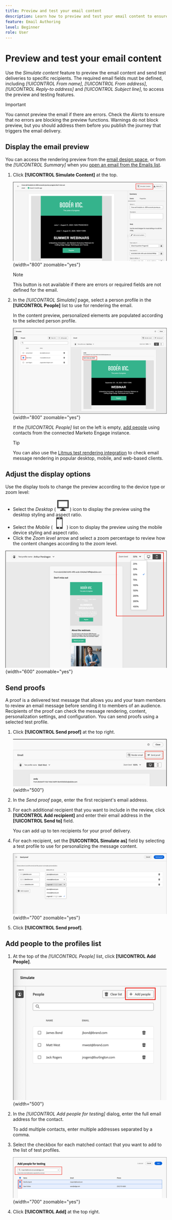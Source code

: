 ```yaml
---
title: Preview and test your email content
description: Learn how to preview and test your email content to ensure that it is free of errors in both content and personalization settings.
feature: Email Authoring
level: Beginner
role: User
---
```

# Preview and test your email content

Use the _Simulate content_ feature to preview the email content and send test deliveries to specific recipients. The required email fields must be defined, including _[!UICONTROL From name]_, _[!UICONTROL From address]_, _[!UICONTROL Reply-to address]_ and _[!UICONTROL Subject line]_, to access the preview and testing features.

>[!IMPORTANT]
>
>You cannot preview the email if there are errors. Check the _Alerts_ to ensure that no errors are blocking the preview functions. Warnings do not block preview, but you should address them before you publish the journey that triggers the email delivery.

## Display the email preview

You can access the rendering preview from the [email design space](./email-authoring.md), or from the _[!UICONTROL Summary]_ when you [open an email from the Emails list](./emails-list.md#edit-emails).

1. Click **[!UICONTROL Simulate Content]** at the top.

   ![Click Simulate content](assets/email-simulate-content.png){width="800" zoomable="yes"}

   >[!NOTE]
   >
   >This button is not available if there are errors or required fields are not defined for the email.

1. In the _[!UICONTROL Simulate]_ page, select a person profile in the **[!UICONTROL People]** list to use for rendering the email.

   In the content preview, personalized elements are populated according to the selected person profile.

   ![Select a person profile to render the simulation](./assets/email-simulate-content-preview.png){width="800" zoomable="yes"}

   If the _[!UICONTROL People]_ list on the left is empty, [add people](#add-people-to-the-profiles-list) using contacts from the connected Marketo Engage instance.

   >[!TIP]
   >
   >You can also use the [Litmus test rendering integration](./email-test-rendering.md) to check email message rendering in popular desktop, mobile, and web-based clients.

## Adjust the display options

Use the display tools to change the preview according to the device type or zoom level:

* Select the _Desktop_ ( ![Desktop display icon](../../assets/do-not-localize/icon-device-desktop.svg) ) icon to display the preview using the desktop styling and aspect ratio.
* Select the _Mobile_ ( ![Mobile display icon](../../assets/do-not-localize/icon-device-mobile.svg) ) icon to display the preview using the mobile device styling and aspect ratio.
* Click the _Zoom level_ arrow and select a zoom percentage to review how the content changes according to the zoom level.

![Adjust the preview display](assets/email-simulate-content-preview-display-options.png){width="600" zoomable="yes"}

## Send proofs

A proof is a delivered test message that allows you and your team members to review an email message before sending it to members of an audience. Recipients of the proof can check the message rendering, content, personalization settings, and configuration. You can send proofs using a selected test profile.

1. Click **[!UICONTROL Send proof]** at the top right.

   ![Click Send proof](assets/email-simulate-content-preview-send-proof.png){width="500"}

1. In the _Send proof_ page, enter the first recipient's email address.

1. For each additional recipient that you want to include in the review, click **[!UICONTROL Add recipient]** and enter their email address in the **[!UICONTROL Send to]** field. 

   You can add up to ten recipients for your proof delivery.

1. For each recipient, set the **[!UICONTROL Simulate as]** field by selecting a test profile to use for personalizing the message content.

   ![Add recipients and set test profiles](assets/email-simulate-content-preview-send-proof-recipients.png){width="700" zoomable="yes"}

1. Click **[!UICONTROL Send proof]**.

## Add people to the profiles list

1. At the top of the _[!UICONTROL People]_ list, click **[!UICONTROL Add People]**.

   ![Adjust the preview display](assets/email-simulate-content-add-people.png){width="500"}

1. In the _[!UICONTROL Add people for testing]_ dialog, enter the full email address for the contact.

   To add multiple contacts, enter multiple addresses separated by a comma.

1. Select the checkbox for each matched contact that you want to add to the list of test profiles.

   ![Adjust the preview display](assets/email-simulate-content-add-people-addresses.png){width="700" zoomable="yes"}

1. Click **[!UICONTROL Add]** at the top right.
